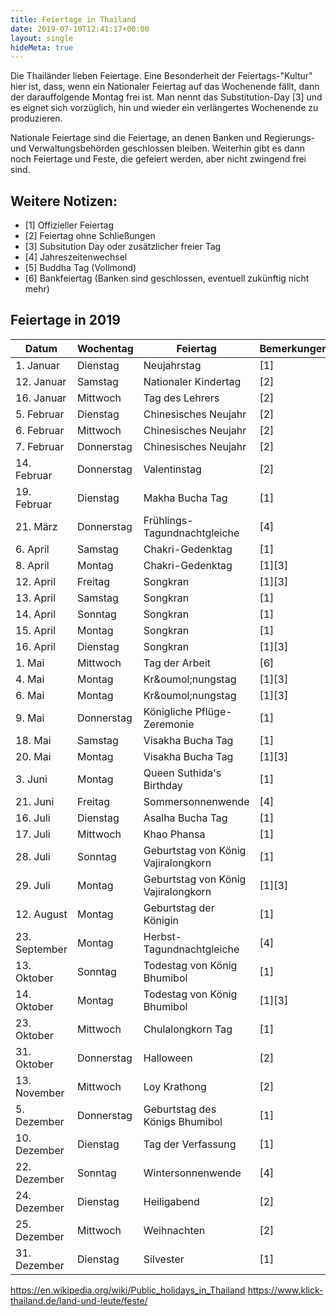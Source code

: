 ```yaml
---
title: Feiertage in Thailand
date: 2019-07-10T12:41:17+00:00
layout: single
hideMeta: true
---
```


Die Thail&auml;nder lieben Feiertage. Eine Besonderheit der Feiertags-"Kultur" hier ist, dass, wenn ein Nationaler Feiertag auf das Wochenende f&auml;llt, dann der darauffolgende Montag frei ist. Man nennt das Substitution-Day [3] und es eignet sich vorz&uuml;glich, hin und wieder ein verl&auml;ngertes Wochenende zu produzieren.

Nationale Feiertage sind die Feiertage, an denen Banken und Regierungs- und Verwaltungsbeh&ouml;rden geschlossen bleiben. Weiterhin gibt es dann noch Feiertage und Feste, die gefeiert werden, aber nicht zwingend frei sind. 

## Weitere Notizen:

- [1] Offizieller Feiertag
- [2] Feiertag ohne Schlie&szlig;ungen
- [3] Subsitution Day oder zus&auml;tzlicher freier Tag
- [4] Jahreszeitenwechsel
- [5] Buddha Tag (Vollmond)
- [6] Bankfeiertag (Banken sind geschlossen, eventuell zuk&uuml;nftig nicht mehr)

## Feiertage in 2019

  Datum | Wochentag | Feiertag | Bemerkungen
--------|-----------|----------|------------
  1. Januar | Dienstag | Neujahrstag | [1]
  12. Januar | Samstag | Nationaler Kindertag | [2]
  16. Januar | Mittwoch | Tag des Lehrers | [2]
  5. Februar | Dienstag | Chinesisches Neujahr | [2]
  6. Februar | Mittwoch | Chinesisches Neujahr | [2]
  7. Februar | Donnerstag | Chinesisches Neujahr | [2]
  14. Februar | Donnerstag | Valentinstag | [2]
  19. Februar | Dienstag | Makha Bucha Tag | [1]
  21. M&auml;rz | Donnerstag | Frühlings-Tagundnachtgleiche | [4]
  6. April | Samstag | Chakri-Gedenktag | [1]
  8. April | Montag | Chakri-Gedenktag | [1][3]
  12. April | Freitag | Songkran | [1][3]
  13. April | Samstag | Songkran | [1]
  14. April | Sonntag | Songkran | [1]
  15. April | Montag | Songkran | [1]
  16. April | Dienstag | Songkran | [1][3]
  1. Mai | Mittwoch | Tag der Arbeit | [6]
  4. Mai | Montag | Kr&oumol;nungstag | [1][3]
  6. Mai | Montag | Kr&oumol;nungstag | [1][3]
  9. Mai | Donnerstag | Königliche Pflüge-Zeremonie | [1]
  18. Mai | Samstag | Visakha Bucha Tag | [1]
  20. Mai | Montag | Visakha Bucha Tag | [1][3]
  3. Juni | Montag | Queen Suthida's Birthday | [1]
  21. Juni | Freitag | Sommersonnenwende | [4]
  16. Juli | Dienstag | Asalha Bucha Tag | [1]
  17. Juli | Mittwoch | Khao Phansa | [1]
  28. Juli | Sonntag | Geburtstag von König Vajiralongkorn | [1]
  29. Juli | Montag | Geburtstag von König Vajiralongkorn | [1][3]
  12. August | Montag | Geburtstag der Königin | [1]
  23. September | Montag | Herbst-Tagundnachtgleiche | [4]
  13. Oktober | Sonntag | Todestag von König Bhumibol | [1]
  14. Oktober | Montag | Todestag von König Bhumibol | [1][3]
  23. Oktober | Mittwoch | Chulalongkorn Tag | [1]
  31. Oktober | Donnerstag | Halloween | [2]
  13. November | Mittwoch | Loy Krathong | [2]
  5. Dezember | Donnerstag | Geburtstag des Königs Bhumibol | [1]
  10. Dezember | Dienstag | Tag der Verfassung | [1]
  22. Dezember | Sonntag | Wintersonnenwende | [4]
  24. Dezember | Dienstag | Heiligabend | [2]
  25. Dezember | Mittwoch | Weihnachten | [2]
  31. Dezember | Dienstag | Silvester | [1]

https://en.wikipedia.org/wiki/Public_holidays_in_Thailand
https://www.klick-thailand.de/land-und-leute/feste/

